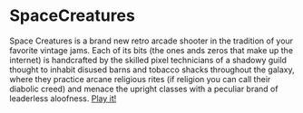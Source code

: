 # SpaceCreatures

Space Creatures is a brand new retro arcade shooter in the tradition of your favorite vintage jams. Each of its bits (the ones ands zeros that make up the internet) is handcrafted by the skilled pixel technicians of a shadowy guild thought to inhabit disused barns and tobacco shacks throughout the galaxy, where they practice arcane religious rites (if religion you can call their diabolic creed) and menace the upright classes with a peculiar brand of leaderless aloofness. [Play it!](https://hmadisonturner.github.io/SpaceCreatures/src)
